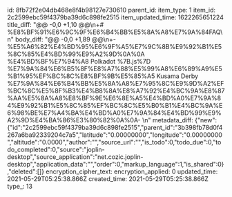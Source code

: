 id: 8fb72f2e04db468e8f4b98127e730610
parent_id: 
item_type: 1
item_id: 2c2599ebc59f4379ba39d6c898fe2515
item_updated_time: 1622265651224
title_diff: "@@ -0,0 +1,10 @@\\n+# %E8%BF%91%E6%9C%9F%E6%B4%BB%E5%8A%A8%E7%9A%84FAQ\\n"
body_diff: "@@ -0,0 +1,89 @@\\n+- %E5%A6%82%E4%BD%95%E6%9F%A5%E7%9C%8B%E9%92%B1%E5%8C%85%E4%BD%99%E9%A2%9D%0A%0A  %E4%BD%BF%E7%94%A8 Polkadot %7B.js%7D %E7%9A%84%E6%B5%8F%E8%A7%88%E5%99%A8%E6%89%A9%E5%B1%95%EF%BC%8C%E8%BF%9B%E5%85%A5 Kusama  Derby %E7%9A%84%E6%B4%BB%E5%8A%A8%E7%95%8C%E9%9D%A2%EF%BC%8C%E5%8F%B3%E4%B8%8A%E8%A7%92%E4%BC%9A%E8%87%AA%E5%8A%A8%E8%BF%9E%E6%8E%A5%E4%BD%A0%E7%9A%84%E9%92%B1%E5%8C%85%EF%BC%8C%E5%B0%B1%E4%BC%9A%E6%98%BE%E7%A4%BA%E4%BD%A0%E7%9A%84%E4%BD%99%E9%A2%9D%E4%BA%86%E3%80%82%0A%0A- \\n"
metadata_diff: {"new":{"id":"2c2599ebc59f4379ba39d6c898fe2515","parent_id":"3b398fb78d0f4267a6ba92339204c7a5","latitude":"0.00000000","longitude":"0.00000000","altitude":"0.0000","author":"","source_url":"","is_todo":0,"todo_due":0,"todo_completed":0,"source":"joplin-desktop","source_application":"net.cozic.joplin-desktop","application_data":"","order":0,"markup_language":1,"is_shared":0},"deleted":[]}
encryption_cipher_text: 
encryption_applied: 0
updated_time: 2021-05-29T05:25:38.866Z
created_time: 2021-05-29T05:25:38.866Z
type_: 13
